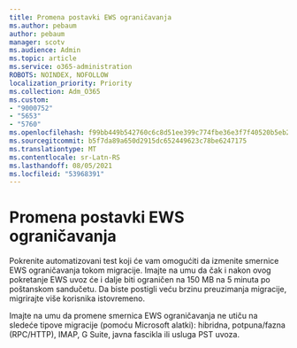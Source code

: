 ```yaml
---
title: Promena postavki EWS ograničavanja
ms.author: pebaum
author: pebaum
manager: scotv
ms.audience: Admin
ms.topic: article
ms.service: o365-administration
ROBOTS: NOINDEX, NOFOLLOW
localization_priority: Priority
ms.collection: Adm_O365
ms.custom:
- "9000752"
- "5653"
- "5760"
ms.openlocfilehash: f99bb449b542760c6c8d51ee399c774fbe36e3f7f40520b5eb23f39d9d7c08dd
ms.sourcegitcommit: b5f7da89a650d2915dc652449623c78be6247175
ms.translationtype: MT
ms.contentlocale: sr-Latn-RS
ms.lasthandoff: 08/05/2021
ms.locfileid: "53968391"
---
```

# <a name="changing-ews-throttling-settings"></a>Promena postavki EWS ograničavanja

Pokrenite automatizovani test koji će vam omogućiti da izmenite smernice EWS ograničavanja tokom migracije. Imajte na umu da čak i nakon ovog pokretanje EWS uvoz će i dalje biti ograničen na 150 MB na 5 minuta po poštanskom sandučetu. Da biste postigli veću brzinu preuzimanja migracije, migrirajte više korisnika istovremeno.

Imajte na umu da promene smernica EWS ograničavanja ne utiču na sledeće tipove migracije (pomoću Microsoft alatki): hibridna, potpuna/fazna (RPC/HTTP), IMAP, G Suite, javna fascikla ili usluga PST uvoza.